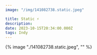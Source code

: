 ```yaml
---
image: "/img/141082738.static.jpeg"

title: Static ⚡️
description: 
date: 2023-10-15T20:34:00.000Z
tags: Indy
---
```

{% image "./141082738.static.jpeg", "" %}